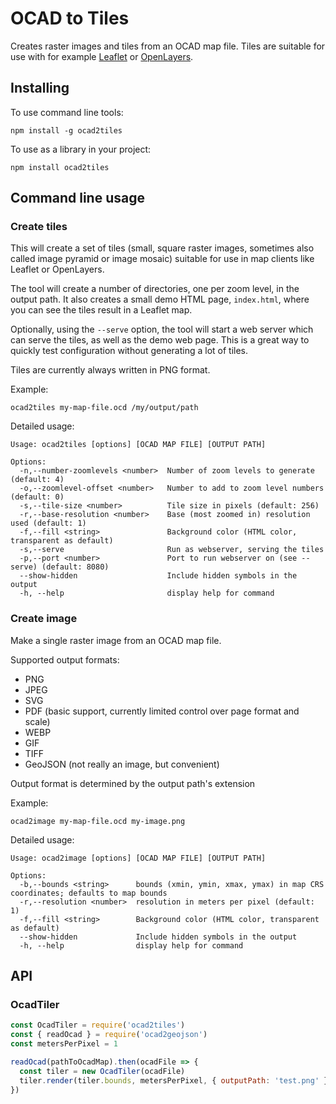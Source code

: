 # OCAD to Tiles

Creates raster images and tiles from an OCAD map file. Tiles are suitable for use with for example [Leaflet](https://leafletjs.com/) or [OpenLayers](https://openlayers.org/).

## Installing

To use command line tools:

```shell
npm install -g ocad2tiles
```

To use as a library in your project:

```shell
npm install ocad2tiles
```

## Command line usage

### Create tiles

This will create a set of tiles (small, square raster images, sometimes also called image pyramid or image mosaic) suitable for use in map clients like Leaflet or OpenLayers.

The tool will create a number of directories, one per zoom level, in the output path. It also creates a small demo HTML page, `index.html`, where you can see the tiles result in a Leaflet map.

Optionally, using the `--serve` option, the tool will start a web server which
can serve the tiles, as well as the demo web page. This is a great way to quickly
test configuration without generating a lot of tiles.

Tiles are currently always written in PNG format.

Example:

```shell
ocad2tiles my-map-file.ocd /my/output/path
```

Detailed usage:

```
Usage: ocad2tiles [options] [OCAD MAP FILE] [OUTPUT PATH]

Options:
  -n,--number-zoomlevels <number>  Number of zoom levels to generate (default: 4)
  -o,--zoomlevel-offset <number>   Number to add to zoom level numbers (default: 0)
  -s,--tile-size <number>          Tile size in pixels (default: 256)
  -r,--base-resolution <number>    Base (most zoomed in) resolution used (default: 1)
  -f,--fill <string>               Background color (HTML color, transparent as default)
  -s,--serve                       Run as webserver, serving the tiles
  -p,--port <number>               Port to run webserver on (see --serve) (default: 8080)
  --show-hidden                    Include hidden symbols in the output
  -h, --help                       display help for command
```

### Create image

Make a single raster image from an OCAD map file.

Supported output formats:

- PNG
- JPEG
- SVG
- PDF (basic support, currently limited control over page format and scale)
- WEBP
- GIF
- TIFF
- GeoJSON (not really an image, but convenient)

Output format is determined by the output path's extension

Example:

```shell
ocad2image my-map-file.ocd my-image.png
```

Detailed usage:

```
Usage: ocad2image [options] [OCAD MAP FILE] [OUTPUT PATH]

Options:
  -b,--bounds <string>      bounds (xmin, ymin, xmax, ymax) in map CRS coordinates; defaults to map bounds
  -r,--resolution <number>  resolution in meters per pixel (default: 1)
  -f,--fill <string>        Background color (HTML color, transparent as default)
  --show-hidden             Include hidden symbols in the output
  -h, --help                display help for command
```

## API

### OcadTiler

```js
const OcadTiler = require('ocad2tiles')
const { readOcad } = require('ocad2geojson')
const metersPerPixel = 1

readOcad(pathToOcadMap).then(ocadFile => {
  const tiler = new OcadTiler(ocadFile)
  tiler.render(tiler.bounds, metersPerPixel, { outputPath: 'test.png' })
})
```
